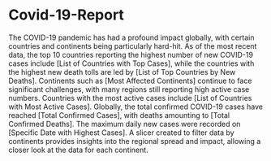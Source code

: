 # Covid-19-Report
The COVID-19 pandemic has had a profound impact globally, with certain countries and continents being particularly hard-hit. 
As of the most recent data, the top 10 countries reporting the highest number of new COVID-19 cases include [List of Countries with Top Cases], while the countries with the highest new death tolls are led by [List of Top Countries by New Deaths]. 
Continents such as [Most Affected Continents] continue to face significant challenges, with many regions still reporting high active case numbers.
Countries with the most active cases include [List of Countries with Most Active Cases].
Globally, the total confirmed COVID-19 cases have reached [Total Confirmed Cases], with deaths amounting to [Total Confirmed Deaths].
The maximum daily new cases were recorded on [Specific Date with Highest Cases].
A slicer created to filter data by continents provides insights into the regional spread and impact, allowing a closer look at the data for each continent.
